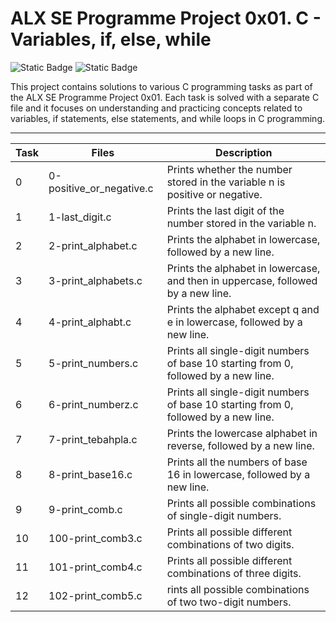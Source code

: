 <h1>ALX SE Programme Project 0x01. C - Variables, if, else, while</h1>

![Static Badge](https://img.shields.io/badge/C-00599C?&logo=c&logoColor=white) ![Static Badge](https://img.shields.io/badge/AbdullahHR10-%230359AE?logo=Github&logoColor=%23000000)

This project contains solutions to various C programming tasks as part of the ALX SE Programme Project 0x01. Each task is solved with a separate C file and it
focuses on understanding and practicing concepts related to variables, if statements, else statements, and while loops in C programming.

---
| Task | Files | Description |
| ----- | ----- | ------ |
| 0 | 0-positive_or_negative.c | Prints whether the number stored in the variable n is positive or negative. |
| 1 | 1-last_digit.c | Prints the last digit of the number stored in the variable n. |
| 2 | 2-print_alphabet.c | Prints the alphabet in lowercase, followed by a new line. |
| 3 | 3-print_alphabets.c | Prints the alphabet in lowercase, and then in uppercase, followed by a new line. |
| 4 | 4-print_alphabt.c | Prints the alphabet except q and e in lowercase, followed by a new line. |
| 5 | 5-print_numbers.c | Prints all single-digit numbers of base 10 starting from 0, followed by a new line. |
| 6 | 6-print_numberz.c | Prints all single-digit numbers of base 10 starting from 0, followed by a new line. |
| 7 | 7-print_tebahpla.c | Prints the lowercase alphabet in reverse, followed by a new line. |
| 8 | 8-print_base16.c | Prints all the numbers of base 16 in lowercase, followed by a new line. |
| 9 | 9-print_comb.c | Prints all possible combinations of single-digit numbers. |
| 10 | 100-print_comb3.c | Prints all possible different combinations of two digits. |
| 11 | 101-print_comb4.c | Prints all possible different combinations of three digits. |
| 12 | 102-print_comb5.c | rints all possible combinations of two two-digit numbers. |
